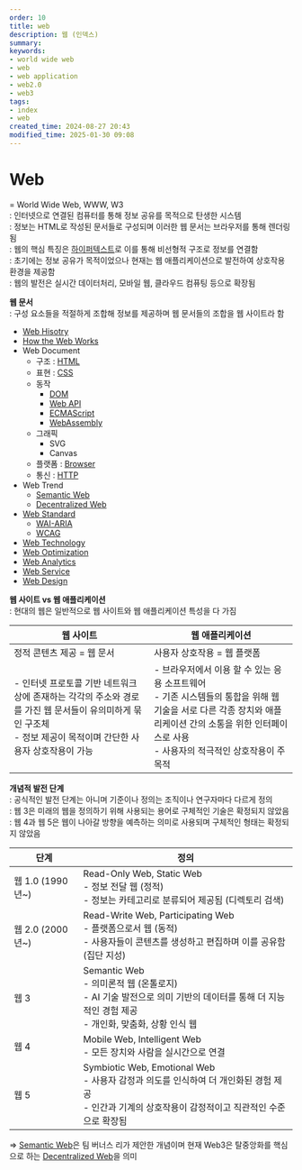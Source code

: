 ```yaml
---
order: 10
title: web
description: 웹 (인덱스)
summary:
keywords:
- world wide web
- web
- web application
- web2.0
- web3
tags:
- index
- web
created_time: 2024-08-27 20:43
modified_time: 2025-01-30 09:08
---
```


# Web
= World Wide Web, WWW, W3  
: 인터넷으로 연결된 컴퓨터를 통해 정보 공유를 목적으로 탄생한 시스템  
: 정보는 HTML로 작성된 문서들로 구성되며 이러한 웹 문서는 브라우저를 통해 렌더링됨  
: 웹의 핵심 특징은 [하이퍼텍스트](./web-hisotry.md#hypertext)로 이를 통해 비선형적 구조로 정보를 연결함  
: 초기에는 정보 공유가 목적이었으나 현재는 웹 애플리케이션으로 발전하여 상호작용 환경을 제공함  
: 웹의 발전은 실시간 데이터처리, 모바일 웹, 클라우드 컴퓨팅 등으로 확장됨  

**웹 문서**  
: 구성 요소들을 적절하게 조합해 정보를 제공하며 웹 문서들의 조합을 웹 사이트라 함

- [Web Hisotry](./web-hisotry.md)
- [How the Web Works](./how-the-web-works.md)
- Web Document
  - 구조 : [HTML](./html/index.md)
  - 표현 : [CSS](./css/index.md)
  - 동작
    - [DOM](./dom/index.md)
    - [Web API](./api/index.md)
    - [ECMAScript](../language/js/index.md)
    - [WebAssembly](./web-technology/web-assembly.md)
  - 그래픽
    - SVG
    - Canvas
  - 플랫폼 : [Browser](./browser/index.md)
  - 통신 : [HTTP](./http/index.md)
- Web Trend
  - [Semantic Web](./semantic-web.md)
  - [Decentralized Web](./decentralized-web.md)
- [Web Standard](./web-standard/index.md)
  - [WAI-ARIA](./web-standard/wai-aria.md)
  - [WCAG](./web-standard/wcag.md)
- [Web Technology](./web-technology/index.md)
- [Web Optimization](./web-optimization/index.md)
- [Web Analytics](./web-analytics/index.md)
- [Web Service](./web-service/index.md)
- [Web Design](./web-design/index.md)


**웹 사이트 vs 웹 애플리케이션**  
: 현대의 웹은 일반적으로 웹 사이트와 웹 애플리케이션 특성을 다 가짐  

웹 사이트 | 웹 애플리케이션
---|---
정적 콘텐츠 제공 = 웹 문서 | 사용자 상호작용 = 웹 플랫폼
- 인터넷 프로토콜 기반 네트워크 상에 존재하는 각각의 주소와 경로를 가진 웹 문서들이 유의미하게 묶인 구조체 <br>- 정보 제공이 목적이며 간단한 사용자 상호작용이 가능 | - 브라우저에서 이용 할 수 있는 응용 소프트웨어 <br>- 기존 시스템들의 통합을 위해 웹 기술을 서로 다른 각종 장치와 애플리케이션 간의 소통을 위한 인터페이스로 사용 <br>- 사용자의 적극적인 상호작용이 주 목적


**개념적 발전 단계**  
: 공식적인 발전 단계는 아니며 기준이나 정의는 조직이나 연구자마다 다르게 정의  
: 웹 3은 미래의 웹을 정의하기 위해 사용되는 용어로 구체적인 기술은 확정되지 않았음  
: 웹 4과 웹 5은 웹이 나아갈 방향을 예측하는 의미로 사용되며 구체적인 형태는 확정되지 않았음  

단계 | 정의
---|---
웹 1.0 (1990년~) | Read-Only Web, Static Web <br> - 정보 전달 웹 (정적)<br> - 정보는 카테고리로 분류되어 제공됨 (디렉토리 검색)
웹 2.0 (2000년~) | Read-Write Web, Participating Web <br> - 플랫폼으로서 웹 (동적) <br> - 사용자들이 콘텐츠를 생성하고 편집하며 이를 공유함 (집단 지성)
웹 3 | Semantic Web <br> - 의미론적 웹 (온톨로지) <br> - AI 기술 발전으로 의미 기반의 데이터를 통해 더 지능적인 경험 제공 <br> - 개인화, 맞춤화, 상황 인식 웹
웹 4 | Mobile Web, Intelligent Web <br> - 모든 장치와 사람을 실시간으로 연결  
웹 5 | Symbiotic Web, Emotional Web <br> - 사용자 감정과 의도를 인식하여 더 개인화된 경험 제공 <br> - 인간과 기계의 상호작용이 감정적이고 직관적인 수준으로 확장됨 

=> [Semantic Web](./semantic-web.md)은 팀 버너스 리가 제안한 개념이며 현재 Web3은 탈중앙화를 핵심으로 하는 [Decentralized Web](./decentralized-web.md)을 의미